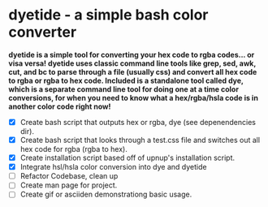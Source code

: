 # dyetide - a simple bash color converter

__dyetide is a simple tool for converting your hex code to rgba codes... or visa
versa! dyetide uses classic command line tools like grep, sed, awk, cut, and bc
to parse through a file (usually css) and convert all hex code to rgba or
rgba to hex code. Included is a standalone tool called dye, which is a separate
command line tool for doing one at a time color conversions, for when you need
to know what a hex/rgba/hsla code is in another color code right now!__

- [x] Create bash script that outputs hex or rgba, dye (see depenendencies dir).
- [x] Create bash script that looks through a test.css file and switches out all hex code for rgba (rgba to hex).
- [x] Create installation script based off of upnup's installation script.
- [x] Integrate hsl/hsla color conversion into dye and dyetide
- [ ] Refactor Codebase, clean up
- [ ] Create man page for project.
- [ ] Create gif or asciiden demonstrationg basic usage.
